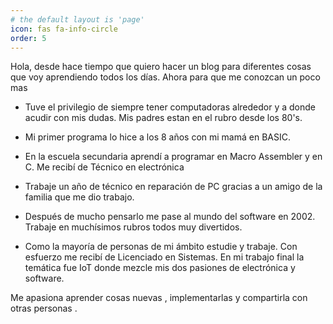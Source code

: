 ```yaml
---
# the default layout is 'page'
icon: fas fa-info-circle
order: 5
---
```


Hola, desde hace tiempo que quiero hacer un blog para diferentes cosas que voy aprendiendo todos los días. Ahora para que me conozcan un poco mas

- Tuve el privilegio de siempre tener computadoras alrededor y a donde acudir con mis dudas. Mis padres estan en el rubro desde los 80's.

- Mi primer programa lo hice a los 8 años con mi mamá en BASIC.

- En la escuela secundaria aprendí a programar en Macro Assembler y en C. Me recibí de Técnico en electrónica

- Trabaje un año de técnico en reparación de PC gracias a un amigo de la familia que me dio trabajo.

- Después de mucho pensarlo me pase al mundo del software en 2002. Trabaje en muchísimos rubros todos muy divertidos.

- Como la mayoría de personas de mi ámbito estudie y trabaje. Con esfuerzo me recibí de Licenciado en Sistemas. En mi trabajo final la temática fue IoT donde mezcle mis dos pasiones de electrónica y software.

Me apasiona aprender cosas nuevas , implementarlas y compartirla con otras personas .
